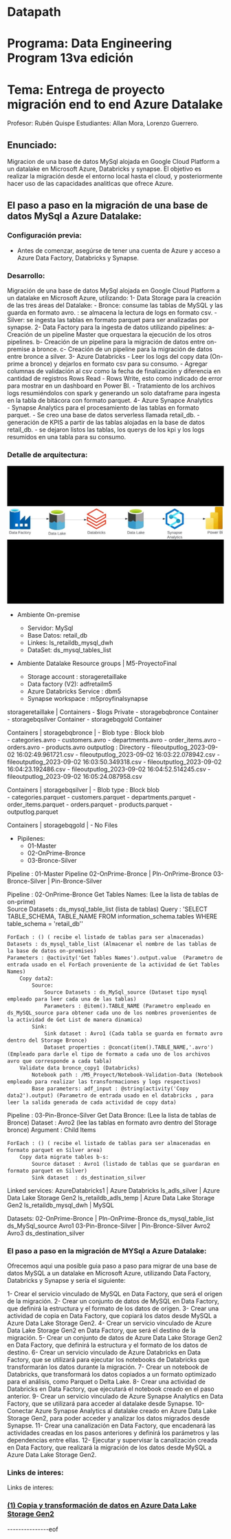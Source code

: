 
#  Datapath 
#  Programa: Data Engineering Program 13va edición
# Tema: Entrega de proyecto migración end to end Azure Datalake

Profesor: Rubén Quispe
Estudiantes: Allan Mora, Lorenzo Guerrero.


## Enunciado: 

Migracion de una base de datos MySql alojada en Google Cloud Platform a un datalake en Microsoft Azure, Databricks y synapse. 
El objetivo es realizar la migración desde el entorno local hasta el cloud, y posteriormente hacer uso de las capacidades analitIcas que ofrece Azure.


## El paso a paso en la migración de una base de datos MySql a Azure Datalake:

### Configuración previa:
- Antes de comenzar, asegúrse de tener una cuenta de Azure y acceso a Azure Data Factory, Databricks y Synapse. 

### Desarrollo:

Migración de una base de datos MySql alojada en Google Cloud Platform a un datalake en Microsoft Azure, utilizando: 
1- Data Storage para la creación de las tres áreas del Datalake:
    - Bronce: consume las tablas de MySQL y las guarda en formato avro.
             : se almacena la lectura de logs en formato csv.
    - Silver: se ingesta las tablas en formato parquet para ser analizadas por synapse.
2- Data Factory para la ingesta de datos utilizando pipelines:
    a- Creación de un pipeline Master que orquestara la ejecución de los otros pipelines.
    b- Creación de un pipeline para la migración de datos entre on-premise a bronce.
    c- Creación de un pipeline para la migración de datos entre bronce a silver.
3- Azure Databricks 
    - Leer los logs del copy data (On-prime a bronce) y dejarlos en formato csv para su consumo.
    - Agregar columnas de validación al csv como la fecha de finalización y diferencia en cantidad de registros Rows Read - Rows Write, esto como indicado de error para mostrar en un dashboard en Power BI.
    - Tratamiento de los archivos logs resumiéndolos con spark y generando un solo dataframe para ingesta en la tabla de bitácora con formato parquet.
4- Azure Synapce Analytics  
    - Synapse Analytics para el procesamiento de las tablas en formato parquet.
    - Se creo una base de datos serverless llamada retail_db.
    - generación de KPIS a partir de las tablas alojadas en la base de datos retail_db.
    - se dejaron listos las tablas, los querys de los kpi y los logs resumidos en una tabla para su consumo.


 
### Detalle de arquitectura:

![Arquitectura de la solución propuesta.](https://github.com/Allan36922/Modulo5_DataEng/blob/main/imgs/ModeloArqutAzureDatalake.png)



* Ambiente On-premise 
	- Servidor: MySql
	- Base Datos: retail_db
	- Linkes: ls_retaildb_mysql_dwh
	- DataSet: ds_mysql_tables_list

* Ambiente Datalake 
Resource groups | M5-ProyectoFinal 
	- Storage account : storageretaillake
	- Data factory (V2): adfretailm5
	- Azure Databricks Service : dbm5
	- Synapse workspace : m5proyfinalsynapse
	

storageretaillake | Containers
	- $logs Private 
	- storagebqbronce Container 	
	- storagebqsilver Container 
	- storagebqgold Container 

Containers | storagebqbronce | 
	- Blob type : Block blob	
	- categories.avro
	- customers.avro
	- departments.avro
	- order_items.avro
	- orders.avro
	- products.avro
outputlog : Directory
	- fileoutputlog_2023-09-02 16:02:49.961721.csv
	- fileoutputlog_2023-09-02 16:03:22.078942.csv
	- fileoutputlog_2023-09-02 16:03:50.349318.csv
	- fileoutputlog_2023-09-02 16:04:23.192486.csv
	- fileoutputlog_2023-09-02 16:04:52.514245.csv
	- fileoutputlog_2023-09-02 16:05:24.087958.csv

Containers | storagebqsilver | 
	- Blob type : Block blob	
	- categories.parquet
	- customers.parquet
	- departments.parquet
	- order_items.parquet
	- orders.parquet
	- products.parquet
	- outputlog.parquet

Containers | storagebqgold | 
	- No Files



* Pipilenes: 
	- 01-Master
	- 02-OnPrime-Bronce
	- 03-Bronce-Silver
	
Pipeline : 01-Master Pipeline
	02-OnPrime-Bronce | Pln-OnPrime-Bronce
	03-Bronce-Silver | Pin-Bronce-Silver

Pipeline : 02-OnPrime-Bronce
	Get Tables Names: (Lee la lista de tablas de on-prime)	
		Source Datasets : ds_mysql_table_list (lista de tablas)
		Query : 'SELECT TABLE_SCHEMA, TABLE_NAME FROM information_schema.tables WHERE table_schema = 'retail_db''
	
    ForEach : () ( recibe el listado de tablas para ser almacenadas)
    Datasets : ds_mysql_table_list (Almacenar el nombre de las tablas de la base de datos on-premises)
    Parameters : @activity('Get Tables Names').output.value  (Parametro de entrada usado en el ForEach proveniente de la actividad de Get Tables Names)
        Copy data2: 
            Source:
                Source Datasets : ds_MySql_source (Dataset tipo mysql empleado para leer cada una de las tablas)
                Parameters : @item().TABLE_NAME (Parametro empleado en ds_MySQL_source para obtener cada uno de los nombres provenientes de la actividad de Get List de manera dinamica)
            Sink:
                Sink dataset : Avro1 (Cada tabla se guarda en formato avro dentro del Storage Bronce)
                Dataset properties : @concat(item().TABLE_NAME,'.avro')  (Empleado para darle el tipo de formato a cada uno de los archivos avro que corresponde a cada tabla)
        Validate data bronce_copy1 (Databricks)    
            Notebook path : /M5_Proyect/Notebook-Validation-Data (Notebook empleado para realizar las transformaciones y logs respectivos)
            Base parameters: adf_input : @string(activity('Copy data2').output) (Parametro de entrada usado en el databricks , para leer la salida generada de cada actividad de copy data)


Pipeline : 03-Pin-Bronce-Silver
	Get Data Bronce: (Lee la lista de tablas de Bronce)	
		Dataset : Avro2 (lee las tablas en formato avro dentro del Storage bronce)
		Argument : Child Items
		
    ForEach : () ( recibe el listado de tablas para ser almacenadas en formato parquet en Silver area)	
		Copy data migrate tables b-s:
			Source dataset : Avro1 (listado de tablas que se guardaran en formato parquet en Silver)
			Sink dataset  : ds_destination_silver

Linked services:
AzureDatabricks1 | Azure Databricks
ls_adls_silver | Azure Data Lake Storage Gen2
ls_retaildb_adls_temp | Azure Data Lake Storage Gen2
ls_retaildb_mysql_dwh | MySQL 

Datasets:
02-OnPrime-Bronce | Pln-OnPrime-Bronce
	ds_mysql_table_list
	ds_MySql_source
	Avro1
03-Pin-Bronce-Silver | Pin-Bronce-Silver
	Avro2
	Avro3
	ds_destination_silver





### El paso a paso en la migración de MYSql a Azure Datalake:

Ofrecemos aqui una posible guia paso a paso para migrar de una base de datos MySQL a un datalake en Microsoft Azure, utilizando Data Factory, Databricks y Synapse y sería el siguiente:

1- Crear el servicio vinculado de MySQL en Data Factory, que será el origen de la migración. 
2- Crear un conjunto de datos de MySQL en Data Factory, que definirá la estructura y el formato de los datos de origen. 
3- Crear una actividad de copia en Data Factory, que copiará los datos desde MySQL a Azure Data Lake Storage Gen2. 
4- Crear un servicio vinculado de Azure Data Lake Storage Gen2 en Data Factory, que será el destino de la migración. 
5- Crear un conjunto de datos de Azure Data Lake Storage Gen2 en Data Factory, que definirá la estructura y el formato de los datos de destino.
6- Crear un servicio vinculado de Azure Databricks en Data Factory, que se utilizará para ejecutar los notebooks de Databricks que transformarán los datos durante la migración. 
7- Crear un notebook de Databricks, que transformará los datos copiados a un formato optimizado para el análisis, como Parquet o Delta Lake. 
8- Crear una actividad de Databricks en Data Factory, que ejecutará el notebook creado en el paso anterior. 
9- Crear un servicio vinculado de Azure Synapse Analytics en Data Factory, que se utilizará para acceder al datalake desde Synapse. 
10- Conectar Azure Synapse Analytics al datalake creado en Azure Data Lake Storage Gen2, para poder acceder y analizar los datos migrados desde Synapse.
11- Crear una canalización en Data Factory, que encadenará las actividades creadas en los pasos anteriores y definirá los parámetros y las dependencias entre ellas.
12- Ejecutar y supervisar la canalización creada en Data Factory, que realizará la migración de los datos desde MySQL a Azure Data Lake Storage Gen2.

### Links de interes:
Links de interes:
### [(1) Copia y transformación de datos en Azure Data Lake Storage Gen2](https://learn.microsoft.com/es-es/azure/data-factory/connector-azure-data-lake-storage)



---------------eof